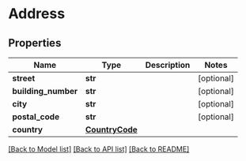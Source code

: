 # Address

## Properties
Name | Type | Description | Notes
------------ | ------------- | ------------- | -------------
**street** | **str** |  | [optional] 
**building_number** | **str** |  | [optional] 
**city** | **str** |  | [optional] 
**postal_code** | **str** |  | [optional] 
**country** | [**CountryCode**](CountryCode.md) |  | 

[[Back to Model list]](../README.md#documentation-for-models) [[Back to API list]](../README.md#documentation-for-api-endpoints) [[Back to README]](../README.md)

